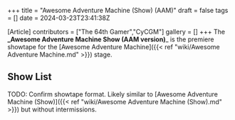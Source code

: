 +++
title = "Awesome Adventure Machine (Show) (AAM)"
draft = false
tags = []
date = 2024-03-23T23:41:38Z

[Article]
contributors = ["The 64th Gamer","CyCGM"]
gallery = []
+++
The **_Awesome Adventure Machine Show (AAM version)**_ is the premiere showtape for the [Awesome Adventure Machine]({{< ref "wiki/Awesome Adventure Machine.md" >}}) stage.

## Show List ##
TODO: Confirm showtape format. Likely similar to [Awesome Adventure Machine (Show)]({{< ref "wiki/Awesome Adventure Machine (Show).md" >}}) but without intermissions.